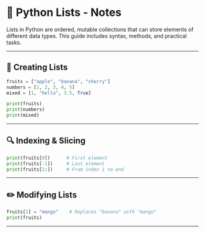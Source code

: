 # 📝 Python Lists - Notes

Lists in Python are ordered, mutable collections that can store elements of different data types. This guide includes syntax, methods, and practical tasks.

---

## 📌 Creating Lists

```python
fruits = ["apple", "banana", "cherry"]
numbers = [1, 2, 3, 4, 5]
mixed = [1, "hello", 3.5, True]

print(fruits)
print(numbers)
print(mixed)
```

---

## 🔍 Indexing & Slicing

```python
print(fruits[0])      # First element
print(fruits[-1])     # Last element
print(fruits[1:])     # From index 1 to end
```

---

## ✏️ Modifying Lists

```python
fruits[1] = "mango"    # Replaces "banana" with "mango"
print(fruits)
```

---

